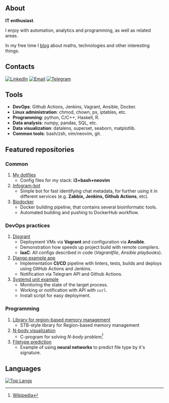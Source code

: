 ## About

**IT enthusiast**.

I enjoy with automation, analytics and programming, as well as related areas.

In my free time I [blog](https://t.me/geek_den) about maths,
technologies and other interesting things.

## Contacts

[![LinkedIn](https://img.shields.io/badge/LinkedIn-blue)](https://www.linkedin.com/in/rustam-basyrov-978b78286)
[![Email](https://img.shields.io/badge/Email-blue)](mailto:hrustbas@gmail.com)
[![Telegram](https://img.shields.io/badge/Telegram-blue)](https://t.me/wtukatyr)

## Tools

- **DevOps**: Github Actions, Jenkins, Vagrant, Ansible, Docker.
- **Linux administration**: chmod, chown, ps, iptables, etc.
- **Programming**: python, C/C++, Haskell, R.
- **Data analysis**: numpy, pandas, SQL, etc.
- **Data visualization**:  datalens, superset, seaborn, matplotlib.
- **Common tools**: bash/zsh, vim/neovim, git.

## Featured repositories

### Common

1. [My dotfiles](https://github.com/rustbas/dotfilesV2)
    - Config files for my stack: **i3+bash+neovim**
2. [Infogram-bot](https://github.com/rustbas/infogram-bot)
    - Simple bot for fast identifying chat metadata, for further using it in
      different services (e.g. **Zabbix, Jenkins, Github Actions**, etc).
3. [Biodocker](https://github.com/rustbas/biodocker/tree/main)
    - Docker building pipeline, that contains several bioinformatic tools.
    - Automated building and pushing to DockerHub workflow.

### DevOps practices

1. [Disgrant](https://github.com/rustbas/disgrant/)
    - Deployment VMs via **Vagrant** and configuration via **Ansible**.
    - Demonstration how speeds up project build with remote compilers.
    - **IaaC**: All configs described in code (*Vagrantfile*, *Ansible
      playbooks*).
2. [Django example app](https://github.com/rustbas/django-example-app)
    - Implementation **CI/CD** pipeline with linters, tests, builds and deploys
      using GitHub Actions and Jenkins.
    - Notification via Telegram API and Github Actions.
3. [Systemd unit example](https://github.com/rustbas/systemd-unit-example/)
    - Monitoring the state of the target process.
    - Working or notification with API with `curl`.
    - Install script for easy deployment.

### Programming 

1. [Library for region-based memory management](https://github.com/rustbas/region-based-allocation)
    - STB-style library for Region-based memory management
2. [N-body visualization](https://github.com/rustbas/n-body-visualization)
    - C-program for solving *N-body problem*[^1]
3. [Filetype prediction](https://github.com/rustbas/filetype-prediction/)
    - Example of using **neural networks** to predict file type by it's signature.

## Languages

[![Top Langs](https://github-readme-stats.vercel.app/api/top-langs/?username=rustbas&size_weight=0.5&count_weight=0.5&hide=jupyter%20notebook,html&langs_count=8&layout=pie&theme=transparen)](https://github.com/anuraghazra/github-readme-stats)

[^1]: [Wikipedia](https://en.wikipedia.org/wiki/N-body_problem)
